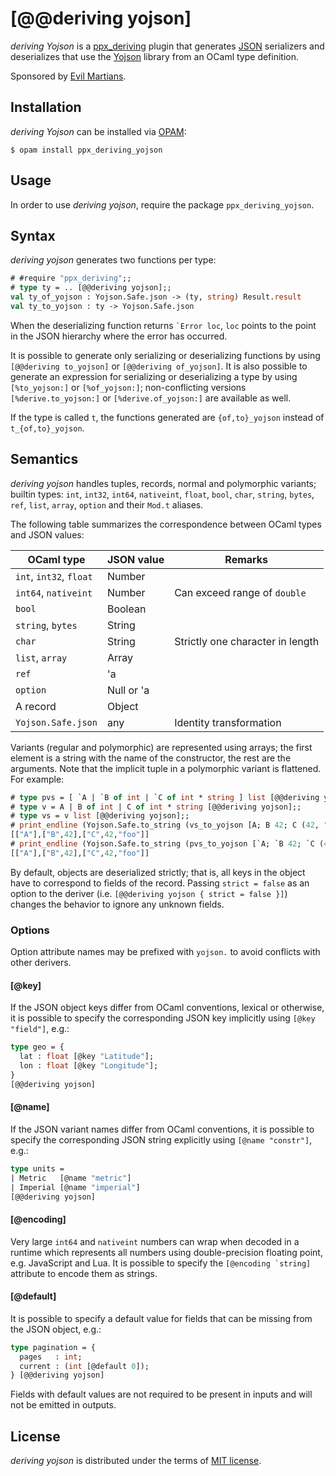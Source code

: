 [@@deriving yojson]
===================

_deriving Yojson_ is a [ppx_deriving][pd] plugin that generates
[JSON][] serializers and deserializes that use the [Yojson][] library
from an OCaml type definition.

Sponsored by [Evil Martians](http://evilmartians.com).

[pd]: https://github.com/whitequark/ppx_deriving
[json]: http://tools.ietf.org/html/rfc4627
[yojson]: http://mjambon.com/yojson.html

Installation
------------

_deriving Yojson_ can be installed via [OPAM](https://opam.ocaml.org):

    $ opam install ppx_deriving_yojson

Usage
-----

In order to use _deriving yojson_, require the package `ppx_deriving_yojson`.

Syntax
------

_deriving yojson_ generates two functions per type:

``` ocaml
# #require "ppx_deriving";;
# type ty = .. [@@deriving yojson];;
val ty_of_yojson : Yojson.Safe.json -> (ty, string) Result.result
val ty_to_yojson : ty -> Yojson.Safe.json
```

When the deserializing function returns <code>\`Error loc</code>, `loc` points to the point in the JSON hierarchy where the error has occurred.

It is possible to generate only serializing or deserializing functions by using `[@@deriving to_yojson]` or `[@@deriving of_yojson]`. It is also possible to generate an expression for serializing or deserializing a type by using `[%to_yojson:]` or `[%of_yojson:]`; non-conflicting versions `[%derive.to_yojson:]` or `[%derive.of_yojson:]` are available as well.

If the type is called `t`, the functions generated are `{of,to}_yojson` instead of `t_{of,to}_yojson`.

Semantics
---------

_deriving yojson_ handles tuples, records, normal and polymorphic variants; builtin types: `int`, `int32`, `int64`, `nativeint`, `float`, `bool`, `char`, `string`, `bytes`, `ref`, `list`, `array`, `option` and their `Mod.t` aliases.

The following table summarizes the correspondence between OCaml types and JSON values:

| OCaml type             | JSON value | Remarks                          |
| ---------------------- | ---------- | -------------------------------- |
| `int`, `int32`, `float`| Number     |                                  |
| `int64`, `nativeint`   | Number     | Can exceed range of `double`     |
| `bool`                 | Boolean    |                                  |
| `string`, `bytes`      | String     |                                  |
| `char`                 | String     | Strictly one character in length |
| `list`, `array`        | Array      |                                  |
| `ref`                  | 'a         |                                  |
| `option`               | Null or 'a |                                  |
| A record               | Object     |                                  |
| `Yojson.Safe.json`     | any        | Identity transformation          |

Variants (regular and polymorphic) are represented using arrays; the first element is a string with the name of the constructor, the rest are the arguments. Note that the implicit tuple in a polymorphic variant is flattened. For example:

``` ocaml
# type pvs = [ `A | `B of int | `C of int * string ] list [@@deriving yojson];;
# type v = A | B of int | C of int * string [@@deriving yojson];;
# type vs = v list [@@deriving yojson];;
# print_endline (Yojson.Safe.to_string (vs_to_yojson [A; B 42; C (42, "foo")]));;
[["A"],["B",42],["C",42,"foo"]]
# print_endline (Yojson.Safe.to_string (pvs_to_yojson [`A; `B 42; `C (42, "foo")]));;
[["A"],["B",42],["C",42,"foo"]]
```

By default, objects are deserialized strictly; that is, all keys in the object have to correspond to fields of the record. Passing `strict = false` as an option to the deriver  (i.e. `[@@deriving yojson { strict = false }]`) changes the behavior to ignore any unknown fields.

### Options

Option attribute names may be prefixed with `yojson.` to avoid conflicts with other derivers.

#### [@key]

If the JSON object keys differ from OCaml conventions, lexical or otherwise, it is possible to specify the corresponding JSON key implicitly using <code>[@key "field"]</code>, e.g.:

``` ocaml
type geo = {
  lat : float [@key "Latitude"];
  lon : float [@key "Longitude"];
}
[@@deriving yojson]
```

#### [@name]

If the JSON variant names differ from OCaml conventions, it is possible to specify the corresponding JSON string explicitly using <code>[@name "constr"]</code>, e.g.:

``` ocaml
type units =
| Metric   [@name "metric"]
| Imperial [@name "imperial"]
[@@deriving yojson]
```

#### [@encoding]

Very large `int64` and `nativeint` numbers can wrap when decoded in a runtime which represents all numbers using double-precision floating point, e.g. JavaScript and Lua. It is possible to specify the <code>[@encoding \`string]</code> attribute to encode them as strings.

#### [@default]

It is possible to specify a default value for fields that can be missing from the JSON object, e.g.:

``` ocaml
type pagination = {
  pages   : int;
  current : (int [@default 0]);
} [@@deriving yojson]
```

Fields with default values are not required to be present in inputs and will not be emitted in outputs.

License
-------

_deriving yojson_ is distributed under the terms of [MIT license](LICENSE.txt).
